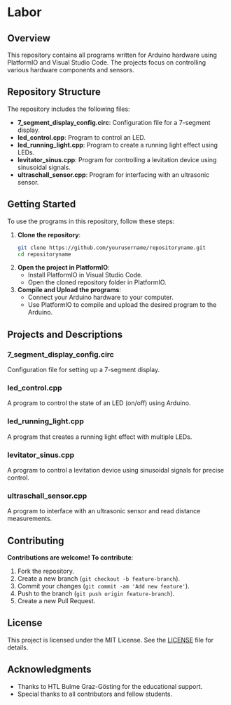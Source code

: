# Labor

## Overview

This repository contains all programs written for Arduino hardware using PlatformIO and Visual Studio Code. The projects focus on controlling various hardware components and sensors.

## Repository Structure

The repository includes the following files:

- **7_segment_display_config.circ**: Configuration file for a 7-segment display.
- **led_control.cpp**: Program to control an LED.
- **led_running_light.cpp**: Program to create a running light effect using LEDs.
- **levitator_sinus.cpp**: Program for controlling a levitation device using sinusoidal signals.
- **ultraschall_sensor.cpp**: Program for interfacing with an ultrasonic sensor.

## Getting Started

To use the programs in this repository, follow these steps:

1. **Clone the repository**:
   ```bash
   git clone https://github.com/yourusername/repositoryname.git
   cd repositoryname
   ```
2. **Open the project in PlatformIO**:
   - Install PlatformIO in Visual Studio Code.
   - Open the cloned repository folder in PlatformIO.
3. **Compile and Upload the programs**:
   - Connect your Arduino hardware to your computer.
   - Use PlatformIO to compile and upload the desired program to the Arduino.

## Projects and Descriptions

### 7_segment_display_config.circ
Configuration file for setting up a 7-segment display.

### led_control.cpp
A program to control the state of an LED (on/off) using Arduino.

### led_running_light.cpp
A program that creates a running light effect with multiple LEDs.

### levitator_sinus.cpp
A program to control a levitation device using sinusoidal signals for precise control.

### ultraschall_sensor.cpp
A program to interface with an ultrasonic sensor and read distance measurements.

## Contributing

**Contributions are welcome! To contribute**:

1. Fork the repository.
2. Create a new branch (`git checkout -b feature-branch`).
3. Commit your changes (`git commit -am 'Add new feature'`).
4. Push to the branch (`git push origin feature-branch`).
5. Create a new Pull Request.

## License

This project is licensed under the MIT License. See the [LICENSE](https://github.com/skramperger/Softwaretechnik/blob/main/LICENSE) file for details.

## Acknowledgments

- Thanks to HTL Bulme Graz-Gösting for the educational support.
- Special thanks to all contributors and fellow students.

